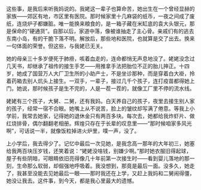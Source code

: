 这些事，是我后来听我妈说的。我姥这一辈子也算命苦，她出生在一个曾经显赫的家族——郊区有地，市区里有医院。那时候家里十几麻袋的纸币，一夜之间成了废纸，连烧炉子都嫌脏。唯一能换来粮食的，是一箱子藏在米缸底的袁大头银元，那是保命的“硬通货”。自那以后，家道中落，像被谁抽走了主心骨。亲戚们有的逃去东南小岛，有的干脆下落不明。解放后，那些地和医院，也就算是交了出去。换来一句体面的荣誉。但这些，与我姥已无关。

她的母亲三十多岁便死于肺痨，咳着血走的，连命都悄无声息地没了。姥姥没念过几天书，却继承了祖传的接生手艺——用推拿手法把胎位不正的胎儿抻正。十四岁，她成了国营万人大厂卫生所的小助产士，不是坐诊那种，而是穿着白大褂，拎着药箱去别人炕头上接生。一双手，一辈子，接过几千个孩子，连打疫苗都得她上门。她说，那时候孩子是生不完的，人是一茬一茬的，就像工厂里不停的流水线。

姥姥有三个孩子，大舅、二舅，还有我妈。白天养自己的孩子，夜里去接生别人家的孩子，经常一宿不合眼。她嘴上从不说苦，脸上的皱纹却写满了倦意。等我上小学前，我常去她家，记得她的退休金只有两百多块。每次去，她都给我炸虾片、做红烧排骨，偶尔翻翻老相册。辉煌只存在于长辈的叹息里——“那时候咱家多风光啊”，可话说一半，就像饭粒掉进火炉里，噗一声，没了。

上小学后，我去得少了。记忆中最后一次见她，是我念高一那年的大年初三，她塞给我两百块压岁钱，还笑着说：“姥姥没啥钱，别嫌少啊。”那时她衣服旧得起球，屋子有些阴暗，可眼睛依旧亮得像几十年前第一次接生时——看到婴儿落地的那一刻，生命那么软弱，却倔强地呼吸着。我没想到，那竟是最后一面。没多久，她走了，我甚至没能去见她最后一眼——那时我还在上学，又赶上我妈和二舅闹得僵，她没让我去。这件事，到今天，都是我心里最大的遗憾。